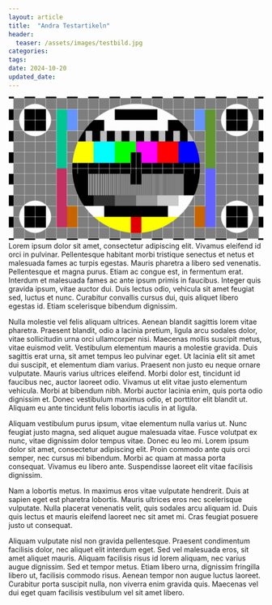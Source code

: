 ```yaml
---
layout: article
title:  "Andra Testartikeln"
header:
  teaser: /assets/images/testbild.jpg
categories:
tags:
date: 2024-10-20
updated_date: 
---
```

![image tooltip here](/assets/images/testbild.jpg)
Lorem ipsum dolor sit amet, consectetur adipiscing elit. Vivamus eleifend id orci in pulvinar. Pellentesque habitant morbi tristique senectus et netus et malesuada fames ac turpis egestas. Mauris pharetra a libero sed venenatis. Pellentesque et magna purus. Etiam ac congue est, in fermentum erat. Interdum et malesuada fames ac ante ipsum primis in faucibus. Integer quis gravida ipsum, vitae auctor dui. Duis lectus odio, vehicula sit amet feugiat sed, luctus et nunc. Curabitur convallis cursus dui, quis aliquet libero egestas id. Etiam scelerisque bibendum dignissim.

Nulla molestie vel felis aliquam ultrices. Aenean blandit sagittis lorem vitae pharetra. Praesent blandit, odio a lacinia pretium, ligula arcu sodales dolor, vitae sollicitudin urna orci ullamcorper nisi. Maecenas mollis suscipit metus, vitae euismod velit. Vestibulum elementum mauris a molestie gravida. Duis sagittis erat urna, sit amet tempus leo pulvinar eget. Ut lacinia elit sit amet dui suscipit, et elementum diam varius. Praesent non justo eu neque ornare vulputate. Mauris varius ultrices eleifend. Morbi dolor est, tincidunt id faucibus nec, auctor laoreet odio. Vivamus ut elit vitae justo elementum vehicula. Morbi at bibendum nibh. Morbi auctor lacinia enim, quis porta odio dignissim et. Donec vestibulum maximus odio, et porttitor elit blandit ut. Aliquam eu ante tincidunt felis lobortis iaculis in at ligula.

Aliquam vestibulum purus ipsum, vitae elementum nulla varius ut. Nunc feugiat justo magna, sed aliquet augue malesuada vitae. Fusce volutpat ex nunc, vitae dignissim dolor tempus vitae. Donec eu leo mi. Lorem ipsum dolor sit amet, consectetur adipiscing elit. Proin commodo ante quis orci semper, nec cursus mi bibendum. Morbi ac quam at massa porta consequat. Vivamus eu libero ante. Suspendisse laoreet elit vitae facilisis dignissim.

Nam a lobortis metus. In maximus eros vitae vulputate hendrerit. Duis at sapien eget est pharetra lobortis. Mauris ultrices eros nec scelerisque vulputate. Nulla placerat venenatis velit, quis sodales arcu aliquam id. Duis quis lectus et mauris eleifend laoreet nec sit amet mi. Cras feugiat posuere justo ut consequat.

Aliquam vulputate nisl non gravida pellentesque. Praesent condimentum facilisis dolor, nec aliquet elit interdum eget. Sed vel malesuada eros, sit amet aliquet mauris. Aliquam facilisis risus id lorem aliquam, nec varius augue dignissim. Sed et tempor metus. Etiam libero urna, dignissim fringilla libero ut, facilisis commodo risus. Aenean tempor non augue luctus laoreet. Curabitur porta suscipit nulla, non viverra enim gravida quis. Maecenas vel dui eget quam facilisis vestibulum vel sit amet libero.